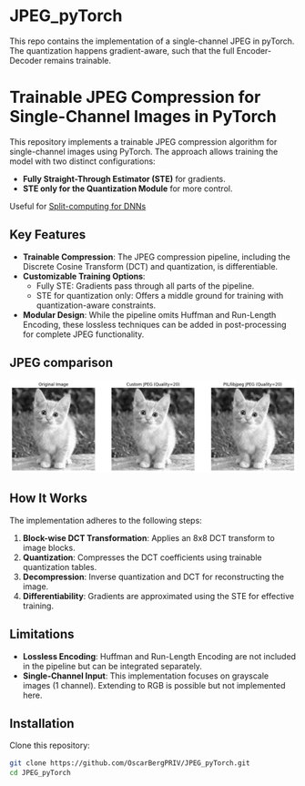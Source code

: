 # JPEG_pyTorch
This repo contains the implementation of a single-channel JPEG in pyTorch. The quantization happens gradient-aware, such that the full Encoder-Decoder remains trainable.

# Trainable JPEG Compression for Single-Channel Images in PyTorch

This repository implements a trainable JPEG compression algorithm for single-channel images using PyTorch. The approach allows training the model with two distinct configurations:
- **Fully Straight-Through Estimator (STE)** for gradients.
- **STE only for the Quantization Module** for more control.

Useful for [Split-computing for DNNs](https://arxiv.org/abs/1902.01000)


## Key Features
- **Trainable Compression**: The JPEG compression pipeline, including the Discrete Cosine Transform (DCT) and quantization, is differentiable.
- **Customizable Training Options**:
  - Fully STE: Gradients pass through all parts of the pipeline.
  - STE for quantization only: Offers a middle ground for training with quantization-aware constraints.
- **Modular Design**: While the pipeline omits Huffman and Run-Length Encoding, these lossless techniques can be added in post-processing for complete JPEG functionality.
  
## JPEG comparison
![Cat compressed](./catJPEG.PNG)



## How It Works
The implementation adheres to the following steps:
1. **Block-wise DCT Transformation**: Applies an 8x8 DCT transform to image blocks.
2. **Quantization**: Compresses the DCT coefficients using trainable quantization tables.
3. **Decompression**: Inverse quantization and DCT for reconstructing the image.
4. **Differentiability**: Gradients are approximated using the STE for effective training.

## Limitations
- **Lossless Encoding**: Huffman and Run-Length Encoding are not included in the pipeline but can be integrated separately.
- **Single-Channel Input**: This implementation focuses on grayscale images (1 channel). Extending to RGB is possible but not implemented here.

## Installation
Clone this repository:
```bash
git clone https://github.com/OscarBergPRIV/JPEG_pyTorch.git
cd JPEG_pyTorch
